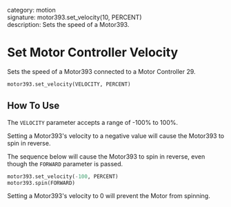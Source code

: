category: motion  
signature: motor393.set_velocity(10, PERCENT)  
description: Sets the speed of a Motor393.

# Set Motor Controller Velocity

Sets the speed of a Motor393 connected to a Motor Controller 29.

```python
motor393.set_velocity(VELOCITY, PERCENT)
```

## How To Use

The `VELOCITY` parameter accepts a range of -100% to 100%.

Setting a Motor393's velocity to a negative value will cause the Motor393 to spin in reverse.

The sequence below will cause the Motor393 to spin in reverse, even though the `FORWARD` parameter is passed.

```python
motor393.set_velocity(-100, PERCENT)
motor393.spin(FORWARD)
```

Setting a Motor393's velocity to 0 will prevent the Motor from spinning.

<advanced>
</advanced>
